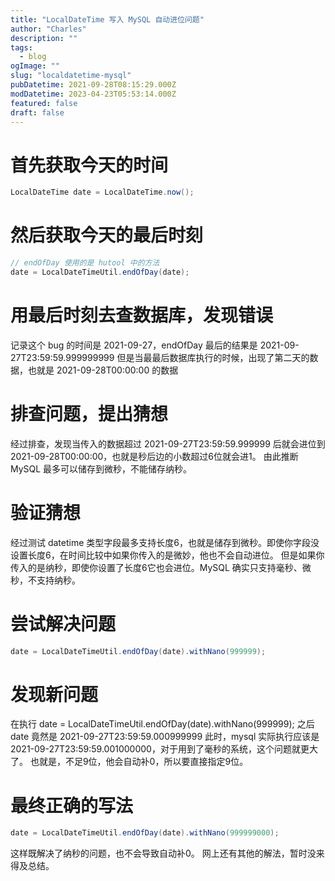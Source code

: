 ```yaml
---
title: "LocalDateTime 写入 MySQL 自动进位问题"
author: "Charles"
description: ""
tags:
  - blog
ogImage: ""
slug: "localdatetime-mysql"
pubDatetime: 2021-09-28T08:15:29.000Z
modDatetime: 2023-04-23T05:53:14.000Z
featured: false
draft: false
---
```


# 首先获取今天的时间

```java
LocalDateTime date = LocalDateTime.now();
```

# 然后获取今天的最后时刻

```java
// endOfDay 使用的是 hutool 中的方法
date = LocalDateTimeUtil.endOfDay(date);
```

# 用最后时刻去查数据库，发现错误

记录这个 bug 的时间是 2021-09-27，endOfDay 最后的结果是 2021-09-27T23:59:59.999999999
但是当最最后数据库执行的时候，出现了第二天的数据，也就是 2021-09-28T00:00:00 的数据

# 排查问题，提出猜想

经过排查，发现当传入的数据超过 2021-09-27T23:59:59.999999 后就会进位到 2021-09-28T00:00:00，也就是秒后边的小数超过6位就会进1。
由此推断 MySQL 最多可以储存到微秒，不能储存纳秒。

# 验证猜想

经过测试 datetime 类型字段最多支持长度6，也就是储存到微秒。即使你字段没设置长度6，在时间比较中如果你传入的是微妙，他也不会自动进位。
但是如果你传入的是纳秒，即使你设置了长度6它也会进位。MySQL 确实只支持毫秒、微秒，不支持纳秒。

# 尝试解决问题

```java
date = LocalDateTimeUtil.endOfDay(date).withNano(999999);
```

# 发现新问题

在执行 date = LocalDateTimeUtil.endOfDay(date).withNano(999999); 之后
date 竟然是 2021-09-27T23:59:59.000999999
此时，mysql 实际执行应该是 2021-09-27T23:59:59.001000000，对于用到了毫秒的系统，这个问题就更大了。
也就是，不足9位，他会自动补0，所以要直接指定9位。

# 最终正确的写法

```java
date = LocalDateTimeUtil.endOfDay(date).withNano(999999000);
```

这样既解决了纳秒的问题，也不会导致自动补0。
网上还有其他的解法，暂时没来得及总结。
